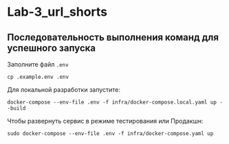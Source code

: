 # Lab-3_url_shorts

## Последовательность выполнения команд для успешного запуска

Заполните файл `.env`

```shell
cp .example.env .env
```

Для локальной разработки запустите:

```shell
docker-compose --env-file .env -f infra/docker-compose.local.yaml up --build
```

Чтобы развернуть сервис в режиме тестирования или Продакшн:

```shell
sudo docker-compose --env-file .env -f infra/docker-compose.yaml up
```

